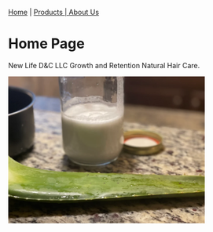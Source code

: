 
<a href="index.html">Home</a> | <a href="products.html">Products | <a href="about.html">About Us</a>
                                                                                      
                                                                                      
# Home Page
     
  New Life D&C LLC Growth and Retention Natural Hair Care.
  
<img src="Home pic 1.webp" width="400">
